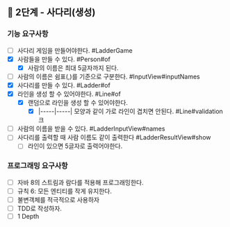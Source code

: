 ## 🚀 2단계 - 사다리(생성)

### 기능 요구사항

- [ ] 사다리 게임을 만들어야한다. #LadderGame 
- [x] 사람들을 만들 수 있다. #Person#of
    - [x] 사람의 이름은 최대 5글자까지 된다.
- [ ] 사람의 이름은 쉼표(,)를 기준으로 구분한다. #InputView#inputNames
- [x] 사다리를 만들 수 있다. #Ladder#of
- [x] 라인을 생성 할 수 있어야한다. #Line#of
  - [x] 랜덤으로 라인을 생성 할 수 있어야한다.
    - [x] |-----|-----| 모양과 같이 가로 라인이 겹치면 안된다. #Line#validation
크
- [ ] 사람의 이름을 받을 수 있다. #LadderInputView#names
- [ ] 사다리를 출력할 때 사람 이름도 같이 출력한다 #LadderResultView#show
  - [ ] 라인이 있으면 5글자로 출력어야한다.

### 프로그래밍 요구사항

- [ ] 자바 8의 스트림과 람다를 적용해 프로그래밍한다.
- [ ] 규칙 6: 모든 엔티티를 작게 유지한다.
- [ ] 불변객체를 적극적으로 사용하자
- [ ] TDD로 작성하자.
- [ ] 1 Depth